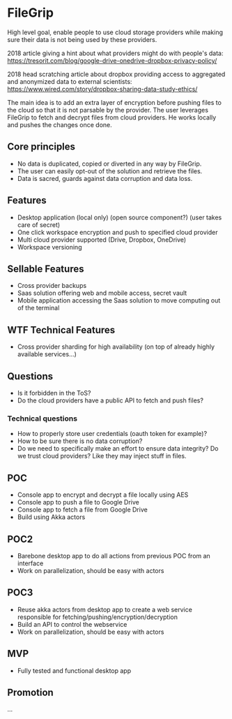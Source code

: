 # FileGrip

High level goal, enable people to use cloud storage providers while making sure their data is not being used by these providers.

2018 article giving a hint about what providers might do with people's data: https://tresorit.com/blog/google-drive-onedrive-dropbox-privacy-policy/

2018 head scratching article about dropbox providing access to aggregated and anonymized data to external scientists: https://www.wired.com/story/dropbox-sharing-data-study-ethics/


The main idea is to add an extra layer of encryption before pushing files to the cloud so that it is not parsable by the provider. The user leverages FileGrip to fetch and decrypt files from cloud providers. He works locally and pushes the changes once done.

## Core principles
- No data is duplicated, copied or diverted in any way by FileGrip.
- The user can easily opt-out of the solution and retrieve the files.
- Data is sacred, guards against data corruption and data loss.

## Features
- Desktop application (local only) (open source component?) (user takes care of secret)
- One click workspace encryption and push to specified cloud provider
- Multi cloud provider supported (Drive, Dropbox, OneDrive)
- Workspace versioning

## Sellable Features
- Cross provider backups
- Saas solution offering web and mobile access, secret vault
- Mobile application accessing the Saas solution to move computing out of the terminal

## WTF Technical Features
- Cross provider sharding for high availability (on top of already highly available services...)

## Questions
- Is it forbidden in the ToS?
- Do the cloud providers have a public API to fetch and push files?

### Technical questions
- How to properly store user credentials (oauth token for example)?
- How to be sure there is no data corruption?
- Do we need to specifically make an effort to ensure data integrity? Do we trust cloud providers? Like they may inject stuff in files.

## POC
- Console app to encrypt and decrypt a file locally using AES
- Console app to push a file to Google Drive
- Console app to fetch a file from Google Drive
- Build using Akka actors

## POC2
- Barebone desktop app to do all actions from previous POC from an interface
- Work on parallelization, should be easy with actors

## POC3
- Reuse akka actors from desktop app to create a web service responsible for fetching/pushing/encryption/decryption
- Build an API to control the webservice
- Work on parallelization, should be easy with actors

## MVP
- Fully tested and functional desktop app

## Promotion
...
